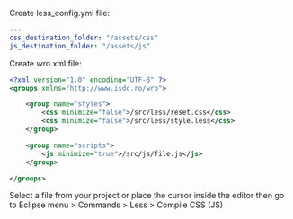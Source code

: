 
Create less_config.yml file:

```yaml
---
css_destination_folder: "/assets/css"
js_destination_folder: "/assets/js"
```
Create wro.xml file:

```xml
<?xml version="1.0" encoding="UTF-8" ?>
<groups xmlns="http://www.isdc.ro/wro">

	<group name="styles">
		<css minimize="false">/src/less/reset.css</css>
		<css minimize="false">/src/less/style.less</css>
	</group>

	<group name="scripts">
		<js minimize="true">/src/js/file.js</js>
	</group>

</groups>
```

Select a file from your project or place the cursor inside the editor then go to Eclipse menu > Commands > Less > Compile CSS (JS)